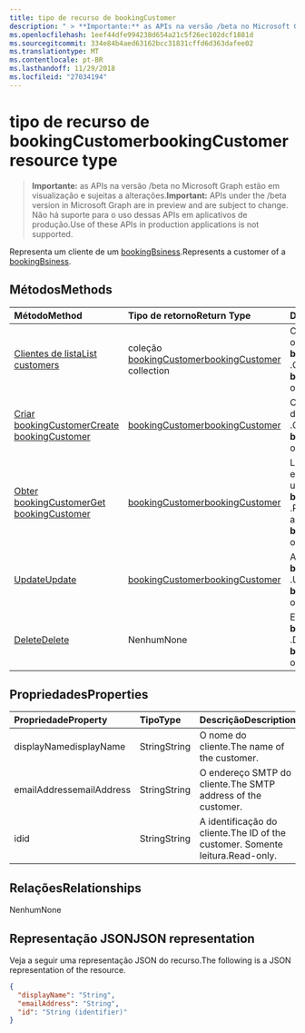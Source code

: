 ```yaml
---
title: tipo de recurso de bookingCustomer
description: " > **Importante:** as APIs na versão /beta no Microsoft Graph estão em visualização e sujeitas a alterações. Não há suporte para o uso dessas APIs em aplicativos de produção."
ms.openlocfilehash: 1eef44dfe994238d654a21c5f26ec102dcf1881d
ms.sourcegitcommit: 334e84b4aed63162bcc31831cffd6d363dafee02
ms.translationtype: MT
ms.contentlocale: pt-BR
ms.lasthandoff: 11/29/2018
ms.locfileid: "27034194"
---
```

# <a name="bookingcustomer-resource-type"></a><span data-ttu-id="cf926-104">tipo de recurso de bookingCustomer</span><span class="sxs-lookup"><span data-stu-id="cf926-104">bookingCustomer resource type</span></span>

 > <span data-ttu-id="cf926-105">**Importante:** as APIs na versão /beta no Microsoft Graph estão em visualização e sujeitas a alterações.</span><span class="sxs-lookup"><span data-stu-id="cf926-105">**Important:** APIs under the /beta version in Microsoft Graph are in preview and are subject to change.</span></span> <span data-ttu-id="cf926-106">Não há suporte para o uso dessas APIs em aplicativos de produção.</span><span class="sxs-lookup"><span data-stu-id="cf926-106">Use of these APIs in production applications is not supported.</span></span>
 
<span data-ttu-id="cf926-107">Representa um cliente de um [bookingBsiness](bookingbusiness.md).</span><span class="sxs-lookup"><span data-stu-id="cf926-107">Represents a customer of a [bookingBsiness](bookingbusiness.md).</span></span>


## <a name="methods"></a><span data-ttu-id="cf926-108">Métodos</span><span class="sxs-lookup"><span data-stu-id="cf926-108">Methods</span></span>

| <span data-ttu-id="cf926-109">Método</span><span class="sxs-lookup"><span data-stu-id="cf926-109">Method</span></span>           | <span data-ttu-id="cf926-110">Tipo de retorno</span><span class="sxs-lookup"><span data-stu-id="cf926-110">Return Type</span></span>    |<span data-ttu-id="cf926-111">Descrição</span><span class="sxs-lookup"><span data-stu-id="cf926-111">Description</span></span>|
|:---------------|:--------|:----------|
|[<span data-ttu-id="cf926-112">Clientes de lista</span><span class="sxs-lookup"><span data-stu-id="cf926-112">List customers</span></span>](../api/bookingbusiness-list-customers.md) | <span data-ttu-id="cf926-113">coleção [bookingCustomer](bookingcustomer.md)</span><span class="sxs-lookup"><span data-stu-id="cf926-113">[bookingCustomer](bookingcustomer.md) collection</span></span> | <span data-ttu-id="cf926-114">Obtenha uma lista de objetos **bookingCustomer** .</span><span class="sxs-lookup"><span data-stu-id="cf926-114">Get a list of **bookingCustomer** objects.</span></span> |
|[<span data-ttu-id="cf926-115">Criar bookingCustomer</span><span class="sxs-lookup"><span data-stu-id="cf926-115">Create bookingCustomer</span></span>](../api/bookingbusiness-post-customers.md) | [<span data-ttu-id="cf926-116">bookingCustomer</span><span class="sxs-lookup"><span data-stu-id="cf926-116">bookingCustomer</span></span>](bookingcustomer.md) | <span data-ttu-id="cf926-117">Crie um novo objeto de **bookingCustomer** .</span><span class="sxs-lookup"><span data-stu-id="cf926-117">Create a new **bookingCustomer** object.</span></span> |
|[<span data-ttu-id="cf926-118">Obter bookingCustomer</span><span class="sxs-lookup"><span data-stu-id="cf926-118">Get bookingCustomer</span></span>](../api/bookingcustomer-get.md) | [<span data-ttu-id="cf926-119">bookingCustomer</span><span class="sxs-lookup"><span data-stu-id="cf926-119">bookingCustomer</span></span>](bookingcustomer.md) |<span data-ttu-id="cf926-120">Leia as propriedades e relacionamentos de um objeto **bookingCustomer** .</span><span class="sxs-lookup"><span data-stu-id="cf926-120">Read the properties and relationships of a **bookingCustomer** object.</span></span>|
|[<span data-ttu-id="cf926-121">Update</span><span class="sxs-lookup"><span data-stu-id="cf926-121">Update</span></span>](../api/bookingcustomer-update.md) | [<span data-ttu-id="cf926-122">bookingCustomer</span><span class="sxs-lookup"><span data-stu-id="cf926-122">bookingCustomer</span></span>](bookingcustomer.md) |<span data-ttu-id="cf926-123">Atualize um objeto **bookingCustomer** .</span><span class="sxs-lookup"><span data-stu-id="cf926-123">Update a **bookingCustomer** object.</span></span> |
|[<span data-ttu-id="cf926-124">Delete</span><span class="sxs-lookup"><span data-stu-id="cf926-124">Delete</span></span>](../api/bookingcustomer-delete.md) | <span data-ttu-id="cf926-125">Nenhum</span><span class="sxs-lookup"><span data-stu-id="cf926-125">None</span></span> |<span data-ttu-id="cf926-126">Exclua um objeto **bookingCustomer** .</span><span class="sxs-lookup"><span data-stu-id="cf926-126">Delete a **bookingCustomer** object.</span></span> |

## <a name="properties"></a><span data-ttu-id="cf926-127">Propriedades</span><span class="sxs-lookup"><span data-stu-id="cf926-127">Properties</span></span>
| <span data-ttu-id="cf926-128">Propriedade</span><span class="sxs-lookup"><span data-stu-id="cf926-128">Property</span></span>     | <span data-ttu-id="cf926-129">Tipo</span><span class="sxs-lookup"><span data-stu-id="cf926-129">Type</span></span>   |<span data-ttu-id="cf926-130">Descrição</span><span class="sxs-lookup"><span data-stu-id="cf926-130">Description</span></span>|
|:---------------|:--------|:----------|
|<span data-ttu-id="cf926-131">displayName</span><span class="sxs-lookup"><span data-stu-id="cf926-131">displayName</span></span>|<span data-ttu-id="cf926-132">String</span><span class="sxs-lookup"><span data-stu-id="cf926-132">String</span></span>|<span data-ttu-id="cf926-133">O nome do cliente.</span><span class="sxs-lookup"><span data-stu-id="cf926-133">The name of the customer.</span></span>|
|<span data-ttu-id="cf926-134">emailAddress</span><span class="sxs-lookup"><span data-stu-id="cf926-134">emailAddress</span></span>|<span data-ttu-id="cf926-135">String</span><span class="sxs-lookup"><span data-stu-id="cf926-135">String</span></span>|<span data-ttu-id="cf926-136">O endereço SMTP do cliente.</span><span class="sxs-lookup"><span data-stu-id="cf926-136">The SMTP address of the customer.</span></span>|
|<span data-ttu-id="cf926-137">id</span><span class="sxs-lookup"><span data-stu-id="cf926-137">id</span></span>|<span data-ttu-id="cf926-138">String</span><span class="sxs-lookup"><span data-stu-id="cf926-138">String</span></span>| <span data-ttu-id="cf926-139">A identificação do cliente.</span><span class="sxs-lookup"><span data-stu-id="cf926-139">The ID of the customer.</span></span> <span data-ttu-id="cf926-140">Somente leitura.</span><span class="sxs-lookup"><span data-stu-id="cf926-140">Read-only.</span></span>|

## <a name="relationships"></a><span data-ttu-id="cf926-141">Relações</span><span class="sxs-lookup"><span data-stu-id="cf926-141">Relationships</span></span>
<span data-ttu-id="cf926-142">Nenhum</span><span class="sxs-lookup"><span data-stu-id="cf926-142">None</span></span>


## <a name="json-representation"></a><span data-ttu-id="cf926-143">Representação JSON</span><span class="sxs-lookup"><span data-stu-id="cf926-143">JSON representation</span></span>

<span data-ttu-id="cf926-144">Veja a seguir uma representação JSON do recurso.</span><span class="sxs-lookup"><span data-stu-id="cf926-144">The following is a JSON representation of the resource.</span></span>

<!-- {
  "blockType": "resource",
  "optionalProperties": [

  ],
  "@odata.type": "microsoft.graph.bookingCustomer"
}-->

```json
{
  "displayName": "String",
  "emailAddress": "String",
  "id": "String (identifier)"
}

```

<!-- uuid: 8fcb5dbc-d5aa-4681-8e31-b001d5168d79
2015-10-25 14:57:30 UTC -->
<!-- {
  "type": "#page.annotation",
  "description": "bookingCustomer resource",
  "keywords": "",
  "section": "documentation",
  "tocPath": ""
}-->